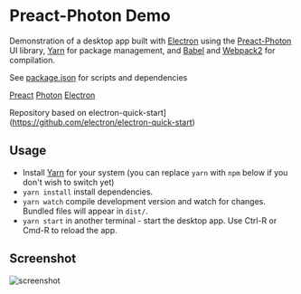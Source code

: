 # Preact-Photon Demo

Demonstration of a desktop app built with [Electron] using the [Preact-Photon] UI library, [Yarn] for package management, and [Babel] and [Webpack2] for compilation.

[Preact-Photon]: https://github.com/developit/preact-photon
[Yarn]: https://yarnpkg.com/en/
[Babel]: https://babeljs.io/
[Webpack2]: https://webpack.js.org/
[Electron]: http://electron.atom.io/

See [package.json](./package.json) for scripts and dependencies

[Preact](https://preactjs.com/)
[Photon](http://photonkit.com/)
[Electron](http://electron.atom.io/)

Repository based on electron-quick-start](https://github.com/electron/electron-quick-start)

## Usage

- Install [Yarn] for your system (you can replace `yarn` with `npm` below if you don't wish to switch yet)
- `yarn install` install dependencies.
- `yarn watch` compile development version and watch for changes. Bundled files will appear in `dist/`.
- `yarn start` in another terminal - start the desktop app. Use Ctrl-R or Cmd-R to reload the app.

## Screenshot

![screenshot](https://cloud.githubusercontent.com/assets/1571667/22858146/d49f61f6-f069-11e6-9376-eed358cc20f2.png)
